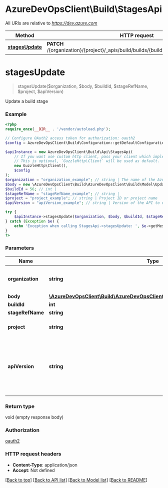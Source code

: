 # AzureDevOpsClient\Build\StagesApi

All URIs are relative to *https://dev.azure.com*

Method | HTTP request | Description
------------- | ------------- | -------------
[**stagesUpdate**](StagesApi.md#stagesUpdate) | **PATCH** /{organization}/{project}/_apis/build/builds/{buildId}/stages/{stageRefName} | 


# **stagesUpdate**
> stagesUpdate($organization, $body, $buildId, $stageRefName, $project, $apiVersion)



Update a build stage

### Example
```php
<?php
require_once(__DIR__ . '/vendor/autoload.php');

// Configure OAuth2 access token for authorization: oauth2
$config = AzureDevOpsClient\Build\Configuration::getDefaultConfiguration()->setAccessToken('YOUR_ACCESS_TOKEN');

$apiInstance = new AzureDevOpsClient\Build\Api\StagesApi(
    // If you want use custom http client, pass your client which implements `GuzzleHttp\ClientInterface`.
    // This is optional, `GuzzleHttp\Client` will be used as default.
    new GuzzleHttp\Client(),
    $config
);
$organization = "organization_example"; // string | The name of the Azure DevOps organization.
$body = new \AzureDevOpsClient\Build\AzureDevOpsClient\Build\Model\UpdateStageParameters(); // \AzureDevOpsClient\Build\AzureDevOpsClient\Build\Model\UpdateStageParameters | 
$buildId = 56; // int | 
$stageRefName = "stageRefName_example"; // string | 
$project = "project_example"; // string | Project ID or project name
$apiVersion = "apiVersion_example"; // string | Version of the API to use.  This should be set to '6.0-preview.1' to use this version of the api.

try {
    $apiInstance->stagesUpdate($organization, $body, $buildId, $stageRefName, $project, $apiVersion);
} catch (Exception $e) {
    echo 'Exception when calling StagesApi->stagesUpdate: ', $e->getMessage(), PHP_EOL;
}
?>
```

### Parameters

Name | Type | Description  | Notes
------------- | ------------- | ------------- | -------------
 **organization** | **string**| The name of the Azure DevOps organization. |
 **body** | [**\AzureDevOpsClient\Build\AzureDevOpsClient\Build\Model\UpdateStageParameters**](../Model/UpdateStageParameters.md)|  |
 **buildId** | **int**|  |
 **stageRefName** | **string**|  |
 **project** | **string**| Project ID or project name |
 **apiVersion** | **string**| Version of the API to use.  This should be set to &#39;6.0-preview.1&#39; to use this version of the api. |

### Return type

void (empty response body)

### Authorization

[oauth2](../../README.md#oauth2)

### HTTP request headers

 - **Content-Type**: application/json
 - **Accept**: Not defined

[[Back to top]](#) [[Back to API list]](../../README.md#documentation-for-api-endpoints) [[Back to Model list]](../../README.md#documentation-for-models) [[Back to README]](../../README.md)

